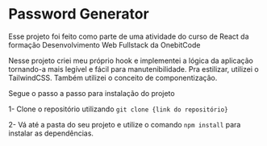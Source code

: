 # Password Generator

Esse projeto foi feito como parte de uma atividade do curso de React da formação Desenvolvimento Web Fullstack da OnebitCode

Nesse projeto criei meu próprio hook e implementei a lógica da aplicação tornando-a mais legível e fácil para manutenibilidade. Pra estilizar, utilizei o TailwindCSS. Também utilizei o conceito de componentização.

Segue o passo a passo para instalação do projeto

1- Clone o repositório utilizando `git clone {link do repositório}`

2- Vá até a pasta do seu projeto e utilize o comando `npm install` para instalar as dependências.
